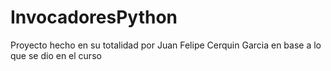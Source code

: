 # InvocadoresPython
Proyecto hecho en su totalidad por Juan Felipe Cerquin Garcia en base a lo que se dio en el curso
